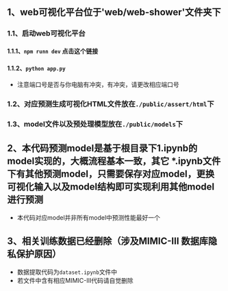## 1、web可视化平台位于'web/web-shower'文件夹下
### 1.1、启动web可视化平台
#### 1.1.1、`npm runn dev`  点击这个链接
#### 1.1.2、`python app.py`
- 注意端口号是否与你电脑有冲突，有冲突，请更改相应端口号

### 1.2、对应预测生成可视化HTML文件放在`./public/assert/html`下
### 1.3、model文件以及预处理模型放在`./public/models`下

## 2、本代码预测model是基于根目录下1.ipynb的model实现的，大概流程基本一致，其它  *.ipynb文件下有其他预测model，只需要保存对应model，更换可视化输入以及model结构即可实现利用其他model进行预测

+ 本代码对应model并非所有model中预测性能最好一个

## 3、相关训练数据已经删除（涉及MIMIC-III 数据库隐私保护原因）
- 数据提取代码为`dataset.ipynb`文件中
- 若文件中含有相应MIMIC-III代码请自觉删除
